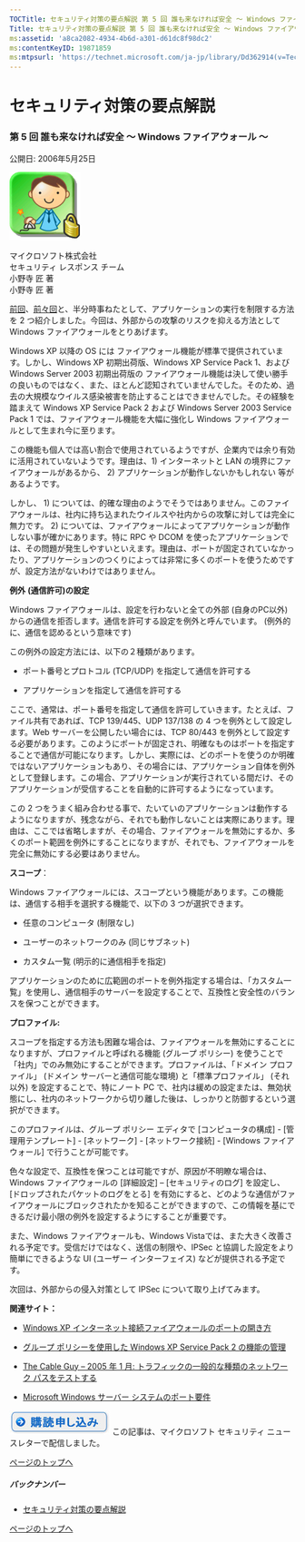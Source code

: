 ```yaml
---
TOCTitle: セキュリティ対策の要点解説 第 5 回 誰も来なければ安全 ～ Windows ファイアウォール ～
Title: セキュリティ対策の要点解説 第 5 回 誰も来なければ安全 ～ Windows ファイアウォール ～
ms:assetid: 'a8ca2082-4934-4b6d-a301-d61dc8f98dc2'
ms:contentKeyID: 19871859
ms:mtpsurl: 'https://technet.microsoft.com/ja-jp/library/Dd362914(v=TechNet.10)'
---
```


セキュリティ対策の要点解説
==========================

### 第 5 回 誰も来なければ安全 ～ Windows ファイアウォール ～

公開日: 2006年5月25日

![](images/Dd362914.SecPoint(ja-jp,TechNet.10).gif)

マイクロソフト株式会社  
セキュリティ レスポンス チーム  
小野寺 匠 著  
小野寺 匠 著

[前回](http://technet.microsoft.com/ja-jp/library/dd36291.aspx)、[前々回](https://technet.microsoft.com/ja-jp/library/1ceda3fe-8f9b-434d-8f43-f690211e38c8(v=TechNet.10))と、半分時事ねたとして、アプリケーションの実行を制限する方法を 2 つ紹介しました。今回は、外部からの攻撃のリスクを抑える方法として Windows ファイアウォールをとりあげます。

Windows XP 以降の OS には ファイアウォール機能が標準で提供されています。しかし、Windows XP 初期出荷版、Windows XP Service Pack 1、および Windows Server 2003 初期出荷版の ファイアウォール機能は決して使い勝手の良いものではなく、また、ほとんど認知されていませんでした。そのため、過去の大規模なウイルス感染被害を防止することはできませんでした。その経験を踏まえて Windows XP Service Pack 2 および Windows Server 2003 Service Pack 1 では、ファイアウォール機能を大幅に強化し Windows ファイアウォールとして生まれ今に至ります。

この機能も個人では高い割合で使用されているようですが、企業内では余り有効に活用されていないようです。理由は、1) インターネットと LAN の境界にファイアウォールがあるから、 2) アプリケーションが動作しないかもしれない 等があるようです。

しかし、 1) については、的確な理由のようでそうではありません。このファイアウォールは、社内に持ち込まれたウイルスや社内からの攻撃に対しては完全に無力です。 2) については、ファイアウォールによってアプリケーションが動作しない事が確かにあります。特に RPC や DCOM を使ったアプリケーションでは、その問題が発生しやすいといえます。理由は、ポートが固定されていなかったり、アプリケーションのつくりによっては非常に多くのポートを使うためですが、設定方法がないわけではありません。

**例外** **(通信許可)の設定**

Windows ファイアウォールは、設定を行わないと全ての外部 (自身のPC以外) からの通信を拒否します。通信を許可する設定を例外と呼んでいます。 (例外的に、通信を認めるという意味です)

この例外の設定方法には、以下の２種類があります。

-   ポート番号とプロトコル (TCP/UDP) を指定して通信を許可する

-   アプリケーションを指定して通信を許可する

ここで、通常は、ポート番号を指定して通信を許可していきます。たとえば、ファイル共有であれば、TCP 139/445、UDP 137/138 の 4 つを例外として設定します。Web サーバーを公開したい場合には、TCP 80/443 を例外として設定する必要があります。このようにポートが固定され、明確なものはポートを指定することで通信が可能になります。しかし、実際には、どのポートを使うのか明確ではないアプリケーションもあり、その場合には、アプリケーション自体を例外として登録します。この場合、アプリケーションが実行されている間だけ、そのアプリケーションが受信することを自動的に許可するようになっています。

この 2 つをうまく組み合わせる事で、たいていのアプリケーションは動作するようになりますが、残念ながら、それでも動作しないことは実際にあります。理由は、ここでは省略しますが、その場合、ファイアウォールを無効にするか、多くのポート範囲を例外にすることになりますが、それでも、ファイアウォールを完全に無効にする必要はありません。

**スコープ**：

Windows ファイアウォールには、スコープという機能があります。この機能は、通信する相手を選択する機能で、以下の 3 つが選択できます。

-   任意のコンピュータ (制限なし)

-   ユーザーのネットワークのみ (同じサブネット)

-   カスタム一覧 (明示的に通信相手を指定)

アプリケーションのために広範囲のポートを例外指定する場合は、「カスタム一覧」を使用し、通信相手のサーバーを設定することで、互換性と安全性のバランスを保つことができます。

**プロファイル:**

スコープを指定する方法も困難な場合は、ファイアウォールを無効にすることになりますが、プロファイルと呼ばれる機能 (グループ ポリシー) を使うことで「社内」でのみ無効にすることができます。プロファイルは、「ドメイン プロファイル」 (ドメイン サーバーと通信可能な環境) と「標準プロファイル」 (それ以外) を設定することで、特にノート PC で、社内は緩めの設定または、無効状態にし、社内のネットワークから切り離した後は、しっかりと防御するという選択ができます。

このプロファイルは、グループ ポリシー エディタで \[コンピュータの構成\] - \[管理用テンプレート\] - \[ネットワーク\] - \[ネットワーク接続\] - \[Windows ファイアウォール\] で行うことが可能です。

色々な設定で、互換性を保つことは可能ですが、原因が不明瞭な場合は、Windows ファイアウォールの \[詳細設定\] – \[セキュリティのログ\] を設定し、\[ドロップされたパケットのログをとる\] を有効にすると、どのような通信がファイアウォールにブロックされたかを知ることができますので、この情報を基にできるだけ最小限の例外を設定するようにすることが重要です。

また、Windows ファイアウォールも、Windows Vistaでは、また大きく改善される予定です。受信だけではなく、送信の制限や、IPSec と協調した設定をより簡単にできるような UI (ユーザー インターフェイス) などが提供される予定です。

次回は、外部からの侵入対策として IPSec について取り上げてみます。

**関連サイト：**

-   [Windows XP インターネット接続ファイアウォールのポートの開き方](http://www.microsoft.com/japan/athome/security/protect/ports.mspx)

-   [グループ ポリシーを使用した Windows XP Service Pack 2 の機能の管理](https://technet.microsoft.com/ja-jp/library/bc45234f-f236-fa4f-8e32-6834063ef900(v=TechNet.10))

-   [The Cable Guy – 2005 年 1 月: トラフィックの一般的な種類のネットワーク パスをテストする](http://www.microsoft.com/japan/technet/community/columns/cableguy/cg0105.mspx)

-   [Microsoft Windows サーバー システムのポート要件](http://support.microsoft.com/kb/832017)

[![](images/Dd362914.btn_reg_today(ja-jp,TechNet.10).jpg)](https://technet.microsoft.com/ja-jp/library/d2607610-3137-420b-9bbf-2552bec68922(v=TechNet.10))  
この記事は、マイクロソフト セキュリティ ニュースレターで配信しました。

[](#mainsection)[ページのトップへ](#mainsection)

##### バックナンバー

-   [セキュリティ対策の要点解説](https://technet.microsoft.com/ja-jp/library/f301b3b4-fdcc-43f8-846e-135538db4edf(v=TechNet.10))

[](#mainsection)[ページのトップへ](#mainsection)
